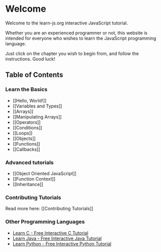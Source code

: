 # Welcome

Welcome to the learn-js.org interactive JavaScript tutorial. 

Whether you are an experienced programmer or not, this website is intended for everyone who wishes to learn the JavaScript programming language.

Just click on the chapter you wish to begin from, and follow the instructions. Good luck!

Table of Contents
-----------------

### Learn the Basics

- [[Hello, World!]]
- [[Variables and Types]]
- [[Arrays]]
- [[Manipulating Arrays]]
- [[Operators]]
- [[Conditions]]
- [[Loops]]
- [[Objects]]
- [[Functions]]
- [[Callbacks]]

### Advanced tutorials
- [[Object Oriented JavaScript]]
- [[Function Context]]
- [[Inheritance]]

### Contributing Tutorials

Read more here: [[Contributing Tutorials]]

### Other Programming Languages

- [Learn C - Free Interactive C Tutorial](http://learn-c.org)
- [Learn Java - Free Interactive Java Tutorial](http://learnjavaonline.org)
- [Learn Python - Free Interactive Python Tutorial](http://learnpython.org)
